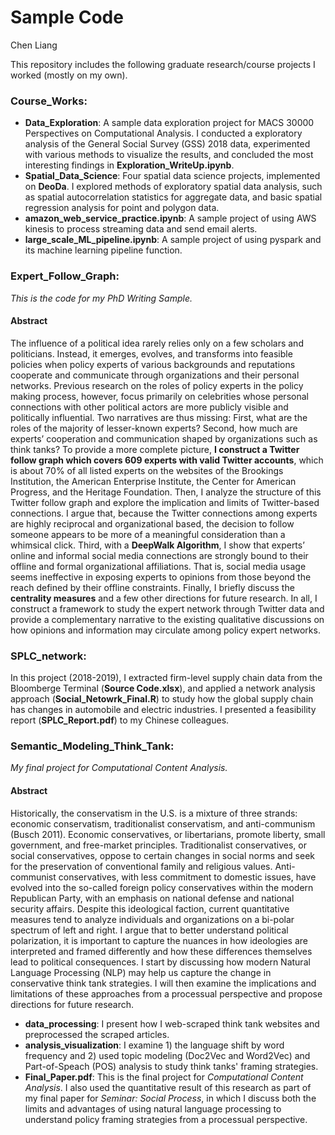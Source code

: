 # Sample Code
Chen Liang

This repository includes the following graduate research/course projects I worked (mostly on my own).

### Course_Works:
* **Data_Exploration**: A sample data exploration project for MACS 30000 Perspectives on Computational Analysis. I conducted a exploratory analysis of the General Social Survey (GSS) 2018 data, experimented with various methods to visualize the results, and concluded the most interesting findings in **Exploration_WriteUp.ipynb**.
* **Spatial_Data_Science**: Four spatial data science projects, implemented on **DeoDa**. I explored methods of exploratory spatial data analysis, such as spatial autocorrelation statistics for aggregate data, and basic spatial regression analysis for point and polygon data. 
* **amazon_web_service_practice.ipynb**: A sample project of using AWS kinesis to process streaming data and send email alerts.
* **large_scale_ML_pipeline.ipynb**: A sample project of using pyspark and its machine learning pipeline function.

### Expert_Follow_Graph:
*This is the code for my PhD Writing Sample.*  
#### Abstract
The influence of a political idea rarely relies only on a few scholars and politicians. Instead, it emerges, evolves, and transforms into feasible policies when policy experts of various backgrounds and reputations cooperate and communicate through organizations and their personal networks. Previous research on the roles of policy experts in the policy making process, however, focus primarily on celebrities whose personal connections with other political actors are more publicly visible and politically influential. Two narratives are thus missing: First, what are the roles of the majority of lesser-known experts? Second, how much are experts’ cooperation and communication shaped by organizations such as think tanks? To provide a more complete picture, **I construct a Twitter follow graph which covers 609 experts with valid Twitter accounts**, which is about 70% of all listed experts on the websites of the Brookings Institution, the American Enterprise Institute, the Center for American Progress, and the Heritage Foundation. Then, I analyze the structure of this Twitter follow graph and explore the implication and limits of Twitter-based connections. I argue that, because the Twitter connections among experts are highly reciprocal and organizational based, the decision to follow someone appears to be more of a meaningful consideration than a whimsical click. Third, with a **DeepWalk Algorithm**, I show that experts’ online and informal social media connections are strongly bound to their offline and formal organizational affiliations. That is, social media usage seems ineffective in exposing experts to opinions from those beyond the reach defined by their offline constraints. Finally, I briefly discuss the **centrality measures** and a few other directions for future research. In all, I construct a framework to study the expert network through Twitter data and provide a complementary narrative to the existing qualitative discussions on how opinions and information may circulate among policy expert networks.

### SPLC_network: 
In this project (2018-2019), I extracted firm-level supply chain data from the Bloomberge Terminal (**Source Code.xlsx**), and applied a network analysis approach (**Social_Netowrk_Final.R**) to study how the global supply chain has changes in automobile and electric industries. I presented a feasibility report (**SPLC_Report.pdf**) to my Chinese colleagues. 

### Semantic_Modeling_Think_Tank:
*My final project for Computational Content Analysis.* 
#### Abstract
Historically, the conservatism in the U.S. is a mixture of three strands: economic conservatism, traditionalist conservatism, and anti-communism (Busch 2011). Economic conservatives, or libertarians, promote liberty, small government, and free-market principles. Traditionalist conservatives, or social conservatives, oppose to certain changes in social norms and seek for the preservation of conventional family and religious values. Anti-communist conservatives, with less commitment to domestic issues, have evolved into the so-called foreign policy conservatives within the modern Republican Party, with an emphasis on national defense and national security affairs. Despite this ideological faction, current quantitative measures tend to analyze individuals and organizations on a bi-polar spectrum of left and right. I argue that to better understand political polarization, it is important to capture the nuances in how ideologies are interpreted and framed differently and how these differences themselves lead to political consequences. I start by discussing how modern Natural Language Processing (NLP) may help us capture the change in conservative think tank strategies. I will then examine the implications and limitations of these approaches from a processual perspective and propose directions for future research.  
* **data_processing**: I present how I web-scraped think tank websites and preprocessed the scraped articles.
* **analysis_visualization**: I examine 1) the language shift by word frequency and 2) used topic modeling (Doc2Vec and Word2Vec) and Part-of-Speach (POS) analysis to study think tanks' framing strategies.
* **Final_Paper.pdf**: This is the final project for *Computational Content Analysis*. I also used the quantitative result of this research as part of my final paper for *Seminar: Social Process*, in which I discuss both the limits and advantages of using natural language processing to understand policy framing strategies from a processual perspective.


